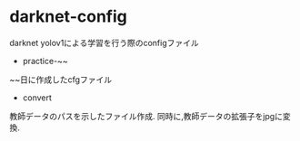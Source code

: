 # darknet-config

darknet yolov1による学習を行う際のconfigファイル

- practice-~~

~~日に作成したcfgファイル

- convert

教師データのパスを示したファイル作成.
同時に,教師データの拡張子をjpgに変換.
